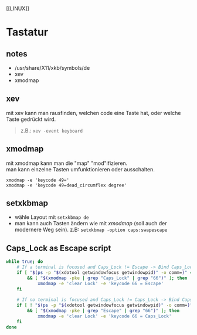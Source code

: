 [[LINUX]]
# Tastatur

## notes
* /usr/share/X11/xkb/symbols/de
* xev
* xmodmap

## xev
mit xev kann man rausfinden, welchen code eine Taste hat, oder welche Taste
gedrückt wird.  
> z.B.: ```xev -event keyboard```

## xmodmap
mit xmodmap kann man die "map" "mod"ifizieren.  
man kann einzelne Tasten umfunktionieren oder ausschalten.  
```
xmodmap -e 'keycode 49='
xmodmap -e 'keycode 49=dead_circumflex degree'
```

## setxkbmap
- wähle Layout mit `setxkbmap de`  
- man kann auch Tasten ändern wie mit *xmodmap* (soll auch der modernere Weg
  sein).
  z.B: `setxkbmap -option caps:swapescape`  

## Caps_Lock as Escape script
```bash
while true; do  
    # If a terminal is focused and Caps_Lock != Escape -> Bind Caps_Lock to Escape
    if [ "$(ps -p "$(xdotool getwindowfocus getwindowpid)" -o comm=)" = "st" ] \
        && [ "$(xmodmap -pke | grep "Caps_Lock" | grep "66")" ]; then
            xmodmap -e 'clear Lock' -e 'keycode 66 = Escape'
    fi
            
    # If no terminal is focused and Caps_Lock != Caps_Lock -> Bind Caps_Lock to Caps_Lock
    if [ ! "$(ps -p "$(xdotool getwindowfocus getwindowpid)" -o comm=)" = "st" ] \ 
        && [ "$(xmodmap -pke | grep "Escape" | grep "66")" ]; then 
            xmodmap -e 'clear Lock' -e 'keycode 66 = Caps_Lock'
    fi        
done
```  

